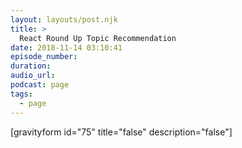```yaml
---
layout: layouts/post.njk
title: >
  React Round Up Topic Recommendation
date: 2018-11-14 03:10:41
episode_number:
duration:
audio_url:
podcast: page
tags:
  - page
---
```


[gravityform id="75" title="false" description="false"]
